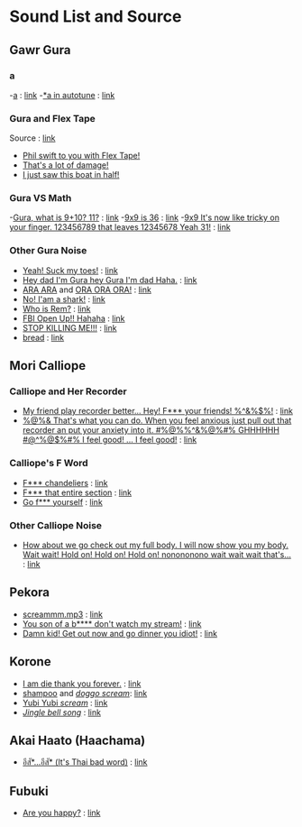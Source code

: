 
# Sound List and Source

## Gawr Gura

### a

-[a](gura/a.mp3) : [link](https://www.youtube.com/watch?v=1Uzw1Zr1FE4)
-[*a in autotune](gura/a-in-autotune.mp3) : [link](https://www.youtube.com/watch?v=47z7Gb66dDs)

### Gura and Flex Tape

Source : [link](https://www.youtube.com/watch?v=3SlheXtia5I)

- [Phil swift to you with Flex Tape!](gura/phil-swift-to-you-with-flex-tape.mp3)
- [That's a lot of damage!](gura/thats-a-lot-of-damage.mp3)
- [I just saw this boat in half!](gura/i-just-saw-this-boat-in-half.mp3)

### Gura VS Math

-[Gura, what is 9+10? 11?](gura/gura-what-is-nine-plus-ten-eleven.mp3) : [link](https://www.youtube.com/watch?v=0L0y9KrteMU)
-[9x9 is 36](gura/nine-time-nine-is-thirty-six.mp3) : [link](https://www.youtube.com/watch?v=zOdBO8WQAEc)
-[9x9 It's now like tricky on your finger. 123456789 that leaves 12345678 Yeah 31!](gura/nine-time-nine-its-tricky-on-your-finger-123456789-12345678-thirty-one.mp3) : [link](https://www.youtube.com/watch?v=zOdBO8WQAEc)

### Other Gura Noise

- [Yeah! Suck my toes!](gura/yeah-suck-my-toes.mp3) : [link](https://www.youtube.com/watch?v=GrocXhe9W1s)
- [Hey dad I'm Gura hey Gura I'm dad Haha.](gura/hey-dad-im-gura-hey-gura-im-dad-haha.mp3) : [link](https://www.youtube.com/watch?v=s77qUcn8iL4)
- [ARA ARA](gura/ara-ara.mp3) and [ORA ORA ORA!](ora-ora-ora.mp3) : [link](https://www.youtube.com/watch?v=HUOYlNzCmeo)
- [No! I'am a shark!](gura/no-iam-a-shark.mp3) : [link](https://www.youtube.com/watch?v=g5XbOxU9CkU)
- [Who is Rem?](gura/who-is-rem.mp3) : [link](https://www.youtube.com/watch?v=DJR9CRkXpbc)
- [FBI Open Up!! Hahaha](gura/fbi-open-up.mp3) : [link](https://www.youtube.com/watch?v=8FQpmS9nwic)
- [STOP KILLING ME!!!](gura/stop-killing-me.mp3) : [link](https://www.youtube.com/watch?v=AJEUcX-BUoo)
- [bread](gura/bread.mp3) : [link](https://www.youtube.com/watch?v=OX_cieIA1Ww)

## Mori Calliope

### Calliope and Her Recorder

- [My friend play recorder better... Hey! F*** your friends! %^&%$%!](calliope/my-friend-play-recorder-better-hey-fuck-your-friend.mp3) : [link](https://www.youtube.com/watch?v=MO9O3y965Zw)
- [%@%& That's what you can do. When you feel anxious just pull out that recorder an put your anxiety into it. #%@%%^&%@%#% GHHHHHH #@^%@$%#% I feel good! ... I feel good!](calliope/when-you-feel-anxious-just-pull-out-that-recorder-and-put-your-anxiety-into-it.mp3) : [link](https://www.youtube.com/watch?v=z-1bvIWe_Zo)

### Calliope's F Word

- [F*** chandeliers](calliope/fuck-chandeliers.mp3) : [link](https://youtu.be/95qe-rozbd0)
- [F*** that entire section](calliope/fuck-that-entire-section.mp3) : [link](https://youtu.be/95qe-rozbd0)
- [Go f*** yourself](calliope/go-fuck-yourself.mp3) : [link](https://youtu.be/95qe-rozbd0)

### Other Calliope Noise

- [How about we go check out my full body. I will now show you my body. Wait wait! Hold on! Hold on! Hold on! nonononono wait wait wait that's...](calliope/i-will-now-show-you-my-body.mp3) : [link](https://www.youtube.com/watch?v=sCItRC6bxZE&list=LL&index=11)

## Pekora

- [screammm.mp3](peko/screammm.mp3) : [link](https://www.youtube.com/watch?v=W-0WSIcPQ2I&t=30s)
- [You son of a b**** don't watch my stream!](peko/you-son-of-a-bitch-dont-watch-my-stream.mp3) : [link](https://www.youtube.com/watch?v=6m2ECND7VrY)
- [Damn kid! Get out now and go dinner you idiot!](peko/damn-kid-get-out-now-and-go-dinner-you-idiot.mp3) : [link](https://www.youtube.com/watch?v=6m2ECND7VrY)

## Korone

- [I am die thank you forever.](korone/i-am-die-thank-you-forever.mp3) : [link](https://www.youtube.com/watch?v=Oe_wHf4_TKo)
- [shampoo](korone/shampoo.mp3) and [*doggo scream*](korone/scream.mp3): [link](https://www.youtube.com/watch?v=PMHeQFqFin0)
- [Yubi Yubi *scream*](korone/yubi-yubi-scream.mp3) : [link](https://www.youtube.com/watch?v=sowESlcktC8)
- [*Jingle bell song*](korone/jingle-bell.mp3) : [link](https://youtu.be/ujFyKWeAdrI)

## Akai Haato (Haachama)

- [อีสั*...อีสั* (It's Thai bad word)](haachama/esuk-esuk.mp3) : [link](https://www.youtube.com/watch?v=QVF12zOyuQk)

## Fubuki

- [Are you happy?](fubuki/are-you-happy.mp3) : [link](https://www.youtube.com/watch?v=cCqrJEcncyc)
